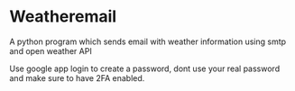 # Weatheremail
A python program which sends email with weather information using smtp and open weather API

Use google app login to create a password, dont use your real password and make sure to have 2FA enabled. 

